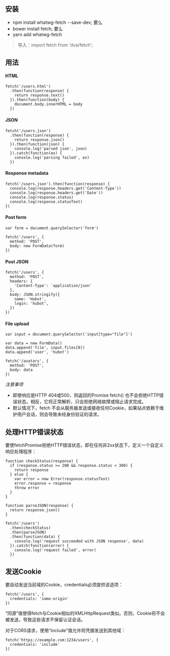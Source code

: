## 安装
- npm install whatwg-fetch --save-dev; 要么
- bower install fetch; 要么
- yarn add whatwg-fetch
> 导入：import fetch from 'dva/fetch';

## 用法
#### HTML

```
fetch('/users.html')
  .then(function(response) {
    return response.text()
  }).then(function(body) {
    document.body.innerHTML = body
  })
```
#### JSON

```
fetch('/users.json')
  .then(function(response) {
    return response.json()
  }).then(function(json) {
    console.log('parsed json', json)
  }).catch(function(ex) {
    console.log('parsing failed', ex)
  })
```
#### Response metadata

```
fetch('/users.json').then(function(response) {
  console.log(response.headers.get('Content-Type'))
  console.log(response.headers.get('Date'))
  console.log(response.status)
  console.log(response.statusText)
})
```
#### Post form

```
var form = document.querySelector('form')

fetch('/users', {
  method: 'POST',
  body: new FormData(form)
})
```
#### Post JSON

```
fetch('/users', {
  method: 'POST',
  headers: {
    'Content-Type': 'application/json'
  },
  body: JSON.stringify({
    name: 'Hubot',
    login: 'hubot',
  })
})
```
#### File upload

```
var input = document.querySelector('input[type="file"]')

var data = new FormData()
data.append('file', input.files[0])
data.append('user', 'hubot')

fetch('/avatars', {
  method: 'POST',
  body: data
})
```
*注意事项*
- 即使响应是HTTP 404或500，则返回的Promise fetch() 也不会拒绝HTTP错误状态。相反，它将正常解析，只会拒绝网络故障或阻止请求完成。
- 默认情况下，fetch 不会从服务器发送或接收任何Cookie，如果站点依赖于维护用户会话，则会导致未经身份验证的请求。

## 处理HTTP错误状态
要使fetchPromise拒绝HTTP错误状态，即在任何非2xx状态下，定义一个自定义响应处理程序：
```
function checkStatus(response) {
  if (response.status >= 200 && response.status < 300) {
    return response
  } else {
    var error = new Error(response.statusText)
    error.response = response
    throw error
  }
}

function parseJSON(response) {
  return response.json()
}

fetch('/users')
  .then(checkStatus)
  .then(parseJSON)
  .then(function(data) {
    console.log('request succeeded with JSON response', data)
  }).catch(function(error) {
    console.log('request failed', error)
  })
```
## 发送Cookie
要自动发送当前域的Cookie，credentials必须提供该选项：
```
fetch('/users', {
  credentials: 'same-origin'
})
```
“同源”值使得fetch与Cookie相似的XMLHttpRequest类似。否则，Cookie将不会被发送，导致这些请求不保留认证会话。

对于CORS请求，使用“include”值允许将凭据发送到其他域：
```
fetch('https://example.com:1234/users', {
  credentials: 'include'
})
```
